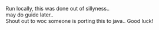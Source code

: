 Run locally, this was done out of sillyness..  
may do guide later..  
Shout out to woc someone is porting this to java.. Good luck!
